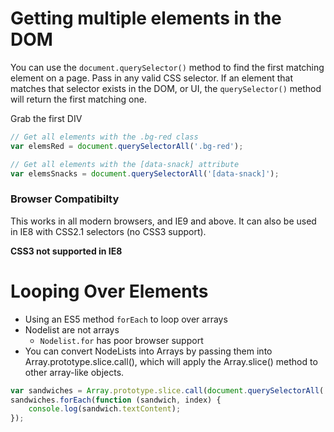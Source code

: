 # Getting multiple elements in the DOM

You can use the `document.querySelector()` method to find the first matching element on a page. Pass in any valid CSS selector. If an element that matches that selector exists in the DOM, or UI, the `querySelector()` method will return the first matching one.

Grab the first DIV

```javascript
// Get all elements with the .bg-red class
var elemsRed = document.querySelectorAll('.bg-red');

// Get all elements with the [data-snack] attribute
var elemsSnacks = document.querySelectorAll('[data-snack]');

```

### Browser Compatibilty
This works in all modern browsers, and IE9 and above. It can also be used in IE8 with CSS2.1 selectors (no CSS3 support).

**CSS3 not supported in IE8**

# Looping Over Elements

- Using an ES5 method `forEach` to loop over arrays
- Nodelist are not arrays
  - `Nodelist.for` has poor browser support
- You can convert NodeLists into Arrays by passing them into Array.prototype.slice.call(), which will apply the Array.slice() method to other array-like objects.

```javascript
var sandwiches = Array.prototype.slice.call(document.querySelectorAll('.sandwiches'));
sandwiches.forEach(function (sandwich, index) {
	console.log(sandwich.textContent);
});
```
